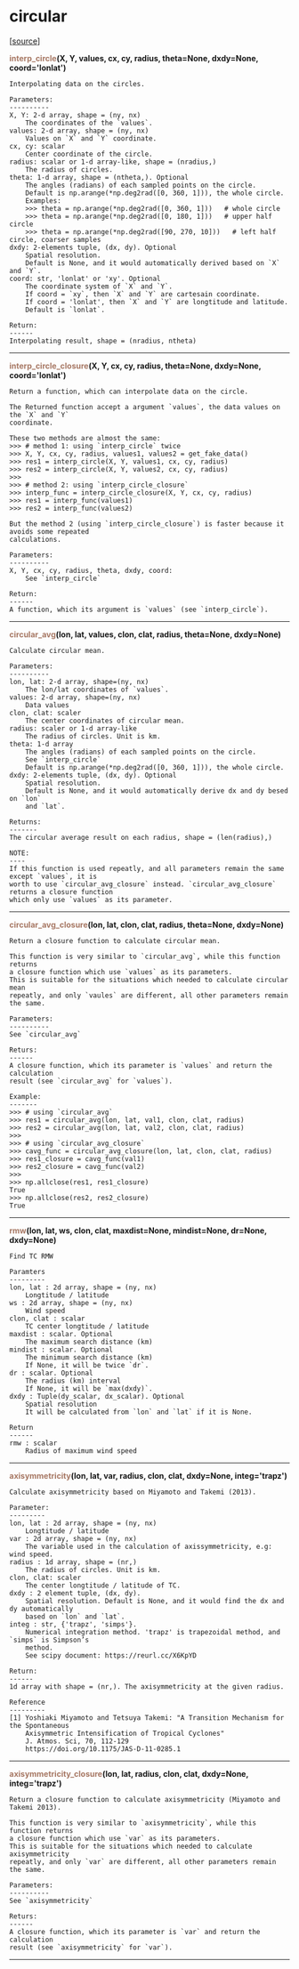 # circular  

[[source](.././hurricane_tools//circular.py)]  

<span style="color:#a77864">**interp_circle**</span>**(X, Y, values, cx, cy, radius, theta=None, dxdy=None, coord='lonlat')**

    Interpolating data on the circles.
    
    Parameters:
    ----------
    X, Y: 2-d array, shape = (ny, nx)
        The coordinates of the `values`.
    values: 2-d array, shape = (ny, nx)
        Values on `X` and `Y` coordinate.
    cx, cy: scalar
        Center coordinate of the circle.
    radius: scalar or 1-d array-like, shape = (nradius,)
        The radius of circles.
    theta: 1-d array, shape = (ntheta,). Optional
        The angles (radians) of each sampled points on the circle.
        Default is np.arange(*np.deg2rad([0, 360, 1])), the whole circle.
        Examples:
        >>> theta = np.arange(*np.deg2rad([0, 360, 1]))   # whole circle
        >>> theta = np.arange(*np.deg2rad([0, 180, 1]))   # upper half circle
        >>> theta = np.arange(*np.deg2rad([90, 270, 10]))   # left half circle, coarser samples
    dxdy: 2-elements tuple, (dx, dy). Optional
        Spatial resolution. 
        Default is None, and it would automatically derived based on `X` and `Y`.
    coord: str, 'lonlat' or 'xy'. Optional
        The coordinate system of `X` and `Y`.
        If coord = `xy`, then `X` and `Y` are cartesain coordinate.
        If coord = 'lonlat', then `X` and `Y` are longtitude and latitude.
        Default is `lonlat`.       
        
    Return:
    ------
    Interpolating result, shape = (nradius, ntheta)



******
<span style="color:#a77864">**interp_circle_closure**</span>**(X, Y, cx, cy, radius, theta=None, dxdy=None, coord='lonlat')**

    Return a function, which can interpolate data on the circle.
    
    The Returned function accept a argument `values`, the data values on the `X` and `Y`
    coordinate.
    
    These two methods are almost the same:
    >>> # method 1: using `interp_circle` twice
    >>> X, Y, cx, cy, radius, values1, values2 = get_fake_data()
    >>> res1 = interp_circle(X, Y, values1, cx, cy, radius)
    >>> res2 = interp_circle(X, Y, values2, cx, cy, radius)
    >>>
    >>> # method 2: using `interp_circle_closure`
    >>> interp_func = interp_circle_closure(X, Y, cx, cy, radius)
    >>> res1 = interp_func(values1)
    >>> res2 = interp_func(values2)
    
    But the method 2 (using `interp_circle_closure`) is faster because it avoids some repeated 
    calculations.
    
    Parameters:
    ----------
    X, Y, cx, cy, radius, theta, dxdy, coord:
        See `interp_circle`
        
    Return:
    ------
    A function, which its argument is `values` (see `interp_circle`).



******
<span style="color:#a77864">**circular_avg**</span>**(lon, lat, values, clon, clat, radius, theta=None, dxdy=None)**

    Calculate circular mean.
    
    Parameters:
    ----------
    lon, lat: 2-d array, shape=(ny, nx)
        The lon/lat coordinates of `values`.
    values: 2-d array, shape=(ny, nx)
        Data values
    clon, clat: scaler
        The center coordinates of circular mean.
    radius: scaler or 1-d array-like
        The radius of circles. Unit is km.
    theta: 1-d array
        The angles (radians) of each sampled points on the circle.
        See `interp_circle`
        Default is np.arange(*np.deg2rad([0, 360, 1])), the whole circle.
    dxdy: 2-elements tuple, (dx, dy). Optional
        Spatial resolution. 
        Default is None, and it would automatically derive dx and dy besed on `lon`
        and `lat`.
            
    Returns:
    -------
    The circular average result on each radius, shape = (len(radius),)
        
    NOTE:
    ----
    If this function is used repeatly, and all parameters remain the same except `values`, it is 
    worth to use `circular_avg_closure` instead. `circular_avg_closure` returns a closure function
    which only use `values` as its parameter.



******
<span style="color:#a77864">**circular_avg_closure**</span>**(lon, lat, clon, clat, radius, theta=None, dxdy=None)**

    Return a closure function to calculate circular mean.
    
    This function is very similar to `circular_avg`, while this function returns
    a closure function which use `values` as its parameters.
    This is suitable for the situations which needed to calculate circular mean
    repeatly, and only `vaules` are different, all other parameters remain the same.
    
    Parameters:
    ----------
    See `circular_avg`
    
    Returs:
    ------
    A closure function, which its parameter is `values` and return the calculation
    result (see `circular_avg` for `values`).
    
    Example:
    -------
    >>> # using `circular_avg`
    >>> res1 = circular_avg(lon, lat, val1, clon, clat, radius)
    >>> res2 = circular_avg(lon, lat, val2, clon, clat, radius)
    >>> 
    >>> # using `circular_avg_closure`
    >>> cavg_func = circular_avg_closure(lon, lat, clon, clat, radius)
    >>> res1_closure = cavg_func(val1)
    >>> res2_closure = cavg_func(val2)
    >>> 
    >>> np.allclose(res1, res1_closure)
    True
    >>> np.allclose(res2, res2_closure)
    True



******
<span style="color:#a77864">**rmw**</span>**(lon, lat, ws, clon, clat, maxdist=None, mindist=None, dr=None, dxdy=None)**

    Find TC RMW
    
    Paramters
    ---------
    lon, lat : 2d array, shape = (ny, nx)
        Longtitude / latitude
    ws : 2d array, shape = (ny, nx)
        Wind speed
    clon, clat : scalar
        TC center longtitude / latitude
    maxdist : scalar. Optional
        The maximum search distance (km)
    mindist : scalar. Optional
        The minimum search distance (km)
        If None, it will be twice `dr`.
    dr : scalar. Optional
        The radius (km) interval
        If None, it will be `max(dxdy)`.
    dxdy : Tuple(dy_scalar, dx_scalar). Optional
        Spatial resolution
        It will be calculated from `lon` and `lat` if it is None.
        
    Return
    ------
    rmw : scalar
        Radius of maximum wind speed



******
<span style="color:#a77864">**axisymmetricity**</span>**(lon, lat, var, radius, clon, clat, dxdy=None, integ='trapz')**

    Calculate axisymmetricity based on Miyamoto and Takemi (2013).
    
    Parameter:
    ---------
    lon, lat : 2d array, shape = (ny, nx)
        Longtitude / latitude
    var : 2d array, shape = (ny, nx)
        The variable used in the calculation of axissymmetricity, e.g: wind speed.
    radius : 1d array, shape = (nr,)
        The radius of circles. Unit is km.
    clon, clat: scaler
        The center longtitude / latitude of TC.
    dxdy : 2 element tuple, (dx, dy).
        Spatial resolution. Default is None, and it would find the dx and dy automatically
        based on `lon` and `lat`.
    integ : str, {'trapz', 'simps'}.
        Numerical integration method. 'trapz' is trapezoidal method, and `simps` is Simpson’s
        method. 
        See scipy document: https://reurl.cc/X6KpYD
        
    Return:
    ------
    1d array with shape = (nr,). The axisymmetricity at the given radius.
    
    Reference
    ---------
    [1] Yoshiaki Miyamoto and Tetsuya Takemi: "A Transition Mechanism for the Spontaneous 
        Axisymmetric Intensification of Tropical Cyclones"
        J. Atmos. Sci, 70, 112-129
        https://doi.org/10.1175/JAS-D-11-0285.1



******
<span style="color:#a77864">**axisymmetricity_closure**</span>**(lon, lat, radius, clon, clat, dxdy=None, integ='trapz')**

    Return a closure function to calculate axisymmetricity (Miyamoto and Takemi 2013).
    
    This function is very similar to `axisymmetricity`, while this function returns
    a closure function which use `var` as its parameters.
    This is suitable for the situations which needed to calculate axisymmetricity
    repeatly, and only `var` are different, all other parameters remain the same.
    
    Parameters:
    ----------
    See `axisymmetricity`
    
    Returs:
    ------
    A closure function, which its parameter is `var` and return the calculation
    result (see `axisymmetricity` for `var`).



******